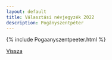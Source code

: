 ```yaml
---
layout: default
title: Választási névjegyzék 2022
description: Pogányszentpéter
---
```


{% include Pogaanyszentpeeter.html %}

[Vissza](./)